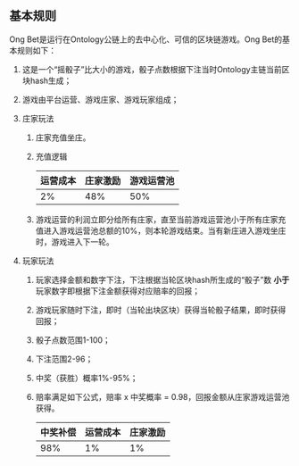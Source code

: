 ## 基本规则

Ong Bet是运行在Ontology公链上的去中心化、可信的区块链游戏。Ong Bet的基本规则如下：

1. 这是一个“摇骰子”比大小的游戏，骰子点数根据下注当时Ontology主链当前区块hash生成；

2. 游戏由平台运营、游戏庄家、游戏玩家组成；

3. 庄家玩法

   1. 庄家充值坐庄。

   2. 充值逻辑

      | 运营成本 | 庄家激励  |游戏运营池|
      | -------- | -------- | ------ |
      | 2%       | 48%      | 50%    |

   3. 游戏运营的利润立即分给所有庄家，直至当前游戏运营池小于所有庄家充值进入游戏运营池总额的10%，则本轮游戏结束。当有新庄进入游戏坐庄时，游戏进入下一轮。

4. 玩家玩法

   1. 玩家选择金额和数字下注，下注根据当轮区块hash所生成的“骰子”数 **小于** 玩家数字即根据下注金额获得对应赔率的回报；

   2. 游戏玩家随时下注，即时（当轮出块区块）获得当轮骰子结果，即时获得回报；

   3. 骰子点数范围1-100；

   4. 下注范围2-96；

   5. 中奖（获胜）概率1%-95%；

   6. 赔率满足如下公式，赔率 x 中奖概率 = 0.98，回报金额从庄家游戏运营池获得。

      | 中奖补偿 | 运营成本 | 庄家激励 |
      | -------- | -------- | -------- |
      | 98%      | 1%       | 1%       |
